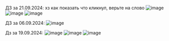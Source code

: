 ДЗ за 21.09.2024:
хз как показать что кликнул, верьте на слово
![image](https://github.com/user-attachments/assets/4dc003af-ffd8-4d0a-9d11-bbd5ee4b39cb)
![image](https://github.com/user-attachments/assets/94224deb-520b-4a3d-8d0d-ab3980d07cb7)
![image](https://github.com/user-attachments/assets/1d051974-b221-4e0c-ac3d-535f01555299)

ДЗ за 06.09.2024:
![image](https://github.com/user-attachments/assets/97f14492-ae47-43ab-aa3b-e342b8840422)

Дз за 19.09.2024:
![image](https://github.com/user-attachments/assets/1b0d8b61-c9b7-44f9-8461-98bfeafa27ae)
![image](https://github.com/user-attachments/assets/803dc2ac-f9cc-4394-9f5c-2ad35e6ec292)
![image](https://github.com/user-attachments/assets/c3413d9e-b150-451c-bee2-d4e74f097d20)




